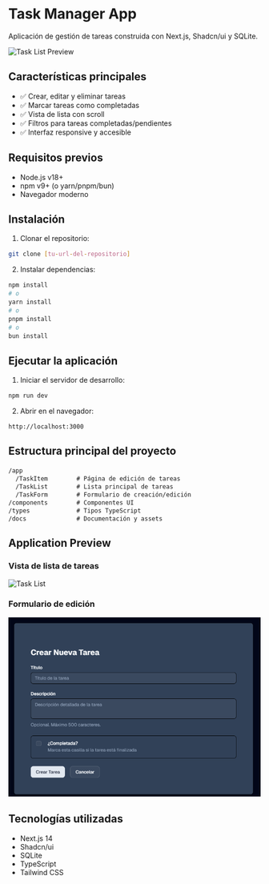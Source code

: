# Task Manager App

Aplicación de gestión de tareas construida con Next.js, Shadcn/ui y SQLite.

![Task List Preview](/docs/assets/task-prev.png) 

## Características principales
- ✅ Crear, editar y eliminar tareas
- ✅ Marcar tareas como completadas
- ✅ Vista de lista con scroll
- ✅ Filtros para tareas completadas/pendientes
- ✅ Interfaz responsive y accesible

## Requisitos previos
- Node.js v18+
- npm v9+ (o yarn/pnpm/bun)
- Navegador moderno

## Instalación

1. Clonar el repositorio:
```bash
git clone [tu-url-del-repositorio]
```

2. Instalar dependencias:
```bash
npm install
# o
yarn install
# o
pnpm install
# o
bun install
```

## Ejecutar la aplicación

1. Iniciar el servidor de desarrollo:
```bash
npm run dev
```

2. Abrir en el navegador:
```
http://localhost:3000
```

## Estructura principal del proyecto
```
/app
  /TaskItem        # Página de edición de tareas
  /TaskList        # Lista principal de tareas
  /TaskForm        # Formulario de creación/edición
/components        # Componentes UI
/types             # Tipos TypeScript
/docs              # Documentación y assets
```

## Application Preview

### Vista de lista de tareas
![Task List](/docs/assets/task-list.png)

### Formulario de edición
![Edit Task](/docs/assets/task-edit.png)

## Tecnologías utilizadas
- Next.js 14
- Shadcn/ui
- SQLite
- TypeScript
- Tailwind CSS